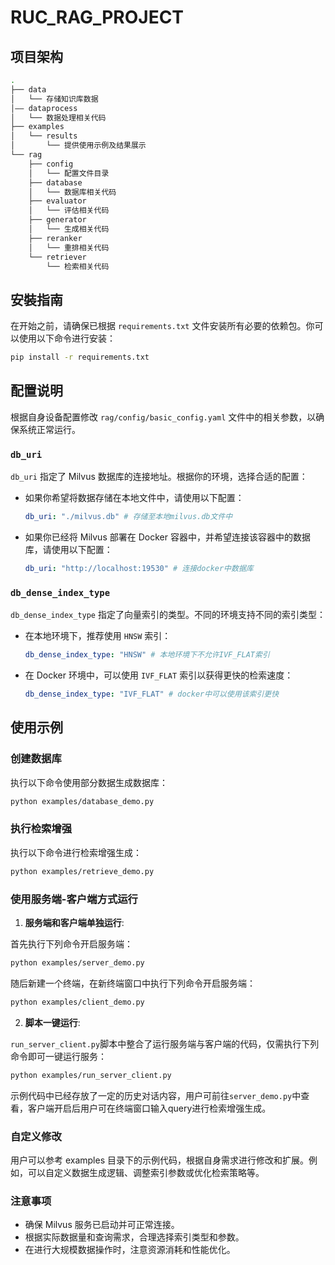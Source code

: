 # RUC_RAG_PROJECT

## 项目架构

```bash
.
├── data
│   └── 存储知识库数据
│—— dataprocess
│   └── 数据处理相关代码
├── examples
│   └── results
│       └── 提供使用示例及结果展示
└── rag
    ├── config
    │   └── 配置文件目录
    ├── database
    │   └── 数据库相关代码
    ├── evaluator
    │   └── 评估相关代码
    ├── generator
    │   └── 生成相关代码
    ├── reranker
    │   └── 重排相关代码
    └── retriever
        └── 检索相关代码
```

## 安裝指南

在开始之前，请确保已根据 `requirements.txt` 文件安装所有必要的依赖包。你可以使用以下命令进行安装：

```bash
pip install -r requirements.txt
```

## 配置说明

根据自身设备配置修改 `rag/config/basic_config.yaml` 文件中的相关参数，以确保系统正常运行。

### `db_uri`

`db_uri` 指定了 Milvus 数据库的连接地址。根据你的环境，选择合适的配置：

- 如果你希望将数据存储在本地文件中，请使用以下配置：
  ```yaml
  db_uri: "./milvus.db" # 存储至本地milvus.db文件中
  ```
- 如果你已经将 Milvus 部署在 Docker 容器中，并希望连接该容器中的数据库，请使用以下配置：
  ```yaml
  db_uri: "http://localhost:19530" # 连接docker中数据库
  ```

### `db_dense_index_type`

`db_dense_index_type` 指定了向量索引的类型。不同的环境支持不同的索引类型：

- 在本地环境下，推荐使用 `HNSW` 索引：
  ```yaml
  db_dense_index_type: "HNSW" # 本地环境下不允许IVF_FLAT索引
  ```
- 在 Docker 环境中，可以使用 `IVF_FLAT` 索引以获得更快的检索速度：
  ```yaml
  db_dense_index_type: "IVF_FLAT" # docker中可以使用该索引更快
  ```


## 使用示例

### 创建数据库

执行以下命令使用部分数据生成数据库：

```bash
python examples/database_demo.py
```

### 执行检索增强

执行以下命令进行检索增强生成：

```bash
python examples/retrieve_demo.py
```

### 使用服务端-客户端方式运行

1. **服务端和客户端单独运行**:

首先执行下列命令开启服务端：

```bash
python examples/server_demo.py
```

随后新建一个终端，在新终端窗口中执行下列命令开启服务端：

```bash
python examples/client_demo.py
```


2. **脚本一键运行**:

`run_server_client.py`脚本中整合了运行服务端与客户端的代码，仅需执行下列命令即可一键运行服务：

```bash
python examples/run_server_client.py
```


示例代码中已经存放了一定的历史对话内容，用户可前往`server_demo.py`中查看，客户端开启后用户可在终端窗口输入query进行检索增强生成。


### 自定义修改

用户可以参考 examples 目录下的示例代码，根据自身需求进行修改和扩展。例如，可以自定义数据生成逻辑、调整索引参数或优化检索策略等。

### 注意事项

- 确保 Milvus 服务已启动并可正常连接。
- 根据实际数据量和查询需求，合理选择索引类型和参数。
- 在进行大规模数据操作时，注意资源消耗和性能优化。
